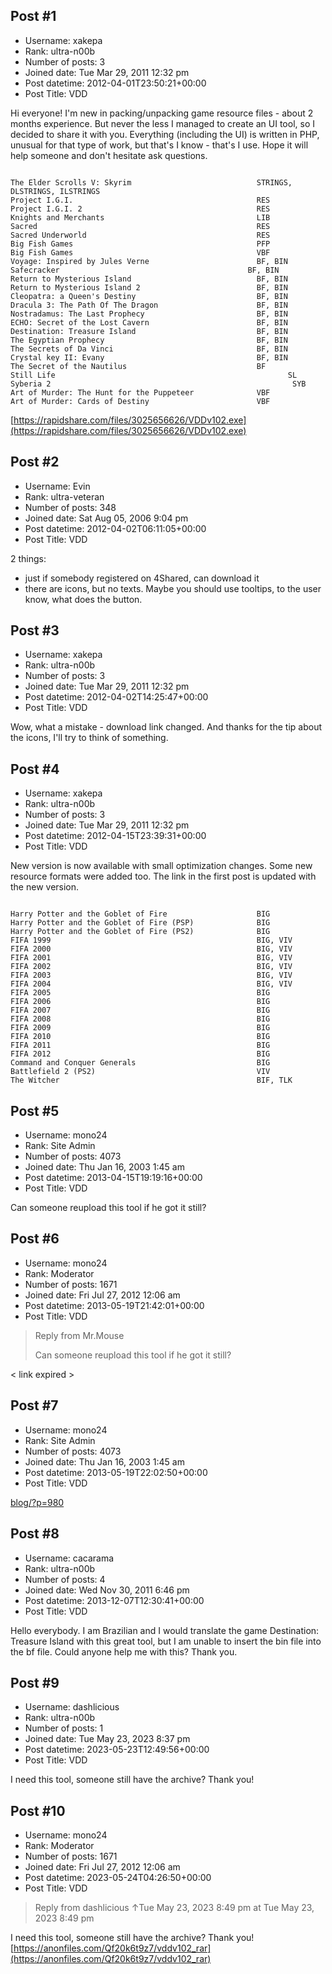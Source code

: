 ## Post #1
- Username: xakepa
- Rank: ultra-n00b
- Number of posts: 3
- Joined date: Tue Mar 29, 2011 12:32 pm
- Post datetime: 2012-04-01T23:50:21+00:00
- Post Title: VDD

Hi everyone! I'm new in packing/unpacking game resource files - about 2 months experience. But never the less I managed to create an UI tool, so I decided to share it with you. Everything (including the UI) is written in PHP, unusual for that type of work, but that's I know - that's I use.  Hope it will help someone and don't hesitate ask questions.

```

The Elder Scrolls V: Skyrim                            STRINGS, DLSTRINGS, ILSTRINGS
Project I.G.I.                                         RES
Project I.G.I. 2                                       RES
Knights and Merchants                                  LIB
Sacred                                                 RES
Sacred Underworld                                      RES
Big Fish Games                                         PFP
Big Fish Games                                         VBF
Voyage: Inspired by Jules Verne                        BF, BIN
Safecracker	                                         BF, BIN
Return to Mysterious Island                            BF, BIN
Return to Mysterious Island 2                          BF, BIN
Cleopatra: a Queen's Destiny                           BF, BIN
Dracula 3: The Path Of The Dragon                      BF, BIN
Nostradamus: The Last Prophecy                         BF, BIN
ECHO: Secret of the Lost Cavern                        BF, BIN
Destination: Treasure Island                           BF, BIN
The Egyptian Prophecy                                  BF, BIN
The Secrets of Da Vinci                                BF, BIN
Crystal key II: Evany                                  BF, BIN
The Secret of the Nautilus                             BF
Still Life									                  SL
Syberia 2									                   SYB
Art of Murder: The Hunt for the Puppeteer              VBF
Art of Murder: Cards of Destiny                        VBF

```

[https://rapidshare.com/files/3025656626/VDDv102.exe](https://rapidshare.com/files/3025656626/VDDv102.exe)
## Post #2
- Username: Evin
- Rank: ultra-veteran
- Number of posts: 348
- Joined date: Sat Aug 05, 2006 9:04 pm
- Post datetime: 2012-04-02T06:11:05+00:00
- Post Title: VDD

2 things:
- just if somebody registered on 4Shared, can download it
- there are icons, but no texts. Maybe you should use tooltips, to the user know, what does the button.
## Post #3
- Username: xakepa
- Rank: ultra-n00b
- Number of posts: 3
- Joined date: Tue Mar 29, 2011 12:32 pm
- Post datetime: 2012-04-02T14:25:47+00:00
- Post Title: VDD

Wow, what a mistake - download link changed. And thanks for the tip about the icons, I'll try to think of something.
## Post #4
- Username: xakepa
- Rank: ultra-n00b
- Number of posts: 3
- Joined date: Tue Mar 29, 2011 12:32 pm
- Post datetime: 2012-04-15T23:39:31+00:00
- Post Title: VDD

New version is now available with small optimization changes. Some new resource formats were added too. The link in the first post is updated with the new version.

```

Harry Potter and the Goblet of Fire                    BIG
Harry Potter and the Goblet of Fire (PSP)              BIG
Harry Potter and the Goblet of Fire (PS2)              BIG
FIFA 1999                                              BIG, VIV
FIFA 2000                                              BIG, VIV
FIFA 2001                                              BIG, VIV
FIFA 2002                                              BIG, VIV
FIFA 2003                                              BIG, VIV
FIFA 2004                                              BIG, VIV
FIFA 2005                                              BIG
FIFA 2006                                              BIG
FIFA 2007                                              BIG
FIFA 2008                                              BIG
FIFA 2009                                              BIG
FIFA 2010                                              BIG
FIFA 2011                                              BIG
FIFA 2012                                              BIG
Command and Conquer Generals                           BIG
Battlefield 2 (PS2)                                    VIV
The Witcher                                            BIF, TLK

```
## Post #5
- Username: mono24
- Rank: Site Admin
- Number of posts: 4073
- Joined date: Thu Jan 16, 2003 1:45 am
- Post datetime: 2013-04-15T19:19:16+00:00
- Post Title: VDD

Can someone reupload this tool if he got it still?
## Post #6
- Username: mono24
- Rank: Moderator
- Number of posts: 1671
- Joined date: Fri Jul 27, 2012 12:06 am
- Post datetime: 2013-05-19T21:42:01+00:00
- Post Title: VDD

> Reply from Mr.Mouse
>
> Can someone reupload this tool if he got it still?

< link expired >
## Post #7
- Username: mono24
- Rank: Site Admin
- Number of posts: 4073
- Joined date: Thu Jan 16, 2003 1:45 am
- Post datetime: 2013-05-19T22:02:50+00:00
- Post Title: VDD

[blog/?p=980](http://forum.xentax.com/blog/?p=980)
## Post #8
- Username: cacarama
- Rank: ultra-n00b
- Number of posts: 4
- Joined date: Wed Nov 30, 2011 6:46 pm
- Post datetime: 2013-12-07T12:30:41+00:00
- Post Title: VDD

Hello everybody. I am Brazilian and I would translate the game Destination: Treasure Island with this great tool, but I am unable to insert the bin file into the bf file. Could anyone help me with this? Thank you.
## Post #9
- Username: dashlicious
- Rank: ultra-n00b
- Number of posts: 1
- Joined date: Tue May 23, 2023 8:37 pm
- Post datetime: 2023-05-23T12:49:56+00:00
- Post Title: VDD

I need this tool, someone still have the archive? Thank you!
## Post #10
- Username: mono24
- Rank: Moderator
- Number of posts: 1671
- Joined date: Fri Jul 27, 2012 12:06 am
- Post datetime: 2023-05-24T04:26:50+00:00
- Post Title: VDD

> Reply from dashlicious ↑Tue May 23, 2023 8:49 pm at Tue May 23, 2023 8:49 pm
>
> 
I need this tool, someone still have the archive? Thank you!
[https://anonfiles.com/Qf20k6t9z7/vddv102_rar](https://anonfiles.com/Qf20k6t9z7/vddv102_rar)
